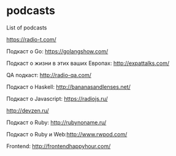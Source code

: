 # podcasts
List of podcasts

https://radio-t.com/

Подкаст о Go: https://golangshow.com/

Подкаст о жизни в этих ваших Европах: http://expattalks.com/

QA подкаст: http://radio-qa.com/

Подкаст о Haskell: http://bananasandlenses.net/

Подкаст о Javascript: https://radiojs.ru/

http://devzen.ru/

Подкаст о Ruby: http://rubynoname.ru/

Подкаст о Ruby и Web:http://www.rwpod.com/

Frontend: http://frontendhappyhour.com/
